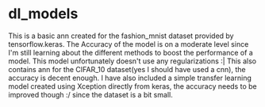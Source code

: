 # dl_models
This is a basic ann created for the fashion_mnist dataset provided by tensorflow.keras.
The Accuracy of the model is on a moderate level since I'm still learning about the different methods to boost the performance of a model.
This model unfortunately doesn't use any regularizations :|
This also contains ann for the CIFAR_10 dataset(yes I should have used a cnn), the accuracy is decent enough.
I have also included a simple transfer learning model created using Xception directly from keras, the accuracy needs to be improved though :/ since the dataset is a bit small.
